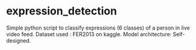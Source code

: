 # expression_detection
 Simple python script to classify expressions (6 classes) of a person in live video feed. Dataset used : FER2013 on kaggle. Model architecture: Self-designed.
